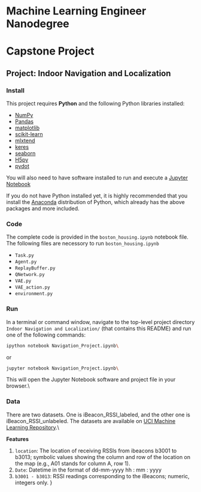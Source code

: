 # Machine Learning Engineer Nanodegree
# Capstone Project
## Project: Indoor Navigation and Localization

### Install

This project requires **Python** and the following Python libraries installed:

- [NumPy](http://www.numpy.org/)
- [Pandas](http://pandas.pydata.org/)
- [matplotlib](http://matplotlib.org/)
- [scikit-learn](http://scikit-learn.org/stable/)
- [mlxtend](https://rasbt.github.io/mlxtend/)
- [keres](https://keras.io/)
- [seaborn](https://seaborn.pydata.org/index.html)
- [H5py](https://www.h5py.org/)
- [pydot](https://pypi.org/project/pydot/)

You will also need to have software installed to run and execute a [Jupyter Notebook](http://ipython.org/notebook.html)

If you do not have Python installed yet, it is highly recommended that you install the [Anaconda](http://continuum.io/downloads) distribution of Python, which already has the above packages and more included. 

### Code

The complete code is provided in the `boston_housing.ipynb` notebook file. The following files are necessory to run `boston_housing.ipynb`
- `Task.py`
- `Agent.py`
- `ReplayBuffer.py`
- `QNetwork.py`
- `VAE.py`
- `VAE_action.py`
- `environment.py`

### Run

In a terminal or command window, navigate to the top-level project directory `Indoor Navigation and Localization/` (that contains this README) and run one of the following commands:

```bash
ipython notebook Navigation_Project.ipynb\
```  
or
```bash
jupyter notebook Navigation_Project.ipynb\
```

This will open the Jupyter Notebook software and project file in your browser.\

### Data

There are two datasets. One is iBeacon_RSSI_labeled, and the other one is iBeacon_RSSI_unlabeled. The datasets are available on [UCI Machine Learning Repository](https://archive.ics.uci.edu/ml/datasets/BLE+RSSI+Dataset+for+Indoor+localization+and+Navigation).\

**Features**
1.  `location`: The location of receiving RSSIs from ibeacons b3001 to b3013; symbolic values showing the column and row of the location on the map (e.g., A01 stands for column A, row 1). 
2. `Date`: Datetime in the format of dd-mm-yyyy hh : mm : yyyy 
3. `b3001 - b3013`: RSSI readings corresponding to the iBeacons; numeric, integers only. 
}
